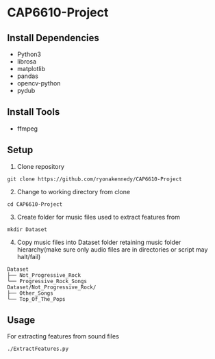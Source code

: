 # CAP6610-Project

## Install Dependencies ##
* Python3
* librosa
* matplotlib
* pandas
* opencv-python
* pydub

## Install Tools ##
* ffmpeg

## Setup ##
1. Clone repository
```
git clone https://github.com/ryonakennedy/CAP6610-Project
```
2. Change to working directory from clone
```
cd CAP6610-Project
```
3. Create folder for music files used to extract features from
```
mkdir Dataset
```
4. Copy music files into Dataset folder retaining music folder hierarchy(make sure only audio files are in directories or script may halt/fail)
```
Dataset
├── Not_Progressive_Rock
└── Progressive_Rock_Songs
Dataset/Not_Progressive_Rock/
├── Other_Songs
└── Top_Of_The_Pops
```
## Usage ##
For extracting features from sound files
```
./ExtractFeatures.py
```
